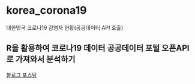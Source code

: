 # korea_corona19
대한민국 코로나19 감염자 현황(공공데이터 API 호출)

## R을 활용하여 코로나19 데이터 공공데이터 포털 오픈API로 가져와서 분석하기

[블로그 포스팅](https://blog.naver.com/bestinall/222133796635)  
